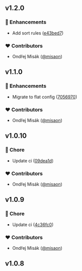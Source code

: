 ## v1.2.0


### 🚀 Enhancements

- Add sort rules ([e43bed7](https://github.com/flexifincz/eslint-config/commit/e43bed7))

### ❤️ Contributors

- Ondřej Misák ([@misaon](http://github.com/misaon))

## v1.1.0


### 🚀 Enhancements

- Migrate to flat config ([7056970](https://github.com/flexifincz/eslint-config/commit/7056970))

### ❤️ Contributors

- Ondřej Misák ([@misaon](http://github.com/misaon))

## v1.0.10


### 🏡 Chore

- Update ci ([09dea1d](https://github.com/flexifincz/eslint-config/commit/09dea1d))

### ❤️ Contributors

- Ondřej Misák ([@misaon](http://github.com/misaon))

## v1.0.9

### 🏡 Chore

- Update ci ([4c36fc0](https://github.com/flexifincz/eslint-config/commit/4c36fc0))

### ❤️ Contributors

- Ondřej Misák ([@misaon](http://github.com/misaon))

## v1.0.8
